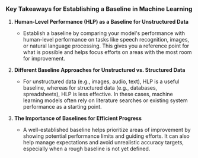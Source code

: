 ### Key Takeaways for Establishing a Baseline in Machine Learning

1. **Human-Level Performance (HLP) as a Baseline for Unstructured Data**  
   - Establish a baseline by comparing your model's performance with human-level performance on tasks like speech recognition, images, or natural language processing. This gives you a reference point for what is possible and helps focus efforts on areas with the most room for improvement.

2. **Different Baseline Approaches for Unstructured vs. Structured Data**  
   - For unstructured data (e.g., images, audio, text), HLP is a useful baseline, whereas for structured data (e.g., databases, spreadsheets), HLP is less effective. In these cases, machine learning models often rely on literature searches or existing system performance as a starting point.

3. **The Importance of Baselines for Efficient Progress**  
   - A well-established baseline helps prioritize areas of improvement by showing potential performance limits and guiding efforts. It can also help manage expectations and avoid unrealistic accuracy targets, especially when a rough baseline is not yet defined.
